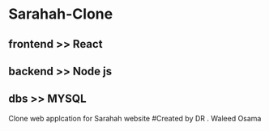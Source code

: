 # Sarahah-Clone
## frontend  >> React 
## backend   >> Node js 
## dbs       >> MYSQL

Clone web applcation for Sarahah website 
#Created by DR . Waleed Osama
